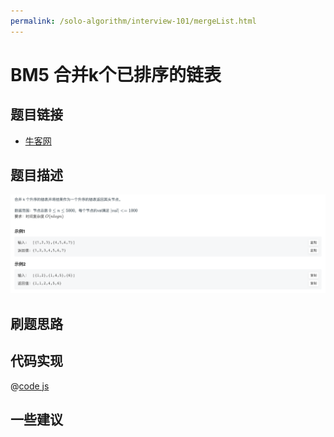 ```yaml
---
permalink: /solo-algorithm/interview-101/mergeList.html
---
```

# BM5 合并k个已排序的链表

## 题目链接

- [牛客网](https://www.nowcoder.com/share/jump/8484115461694589240005)

## 题目描述

![反转链表.png](../images/mergeLists.png)

## 刷题思路

## 代码实现

@[code js](@algorithm/interview-101/mergeLists.js)

## 一些建议
